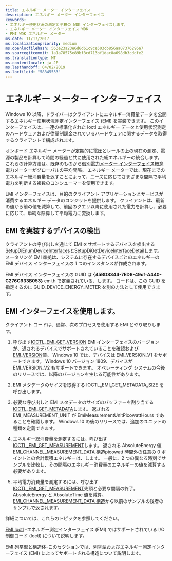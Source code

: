 ```yaml
---
title: エネルギー メーター インターフェイス
description: エネルギー メーター インターフェイス
keywords:
- エネルギー使用状況の測定と予算の WDK インターフェイスします。
- エネルギー メーター インターフェイス WDK
- PMI WDK エネルギー メーター
ms.date: 11/17/2017
ms.localizationpriority: medium
ms.openlocfilehash: 563e23a23e6d6d61c9ce503cb856aa07376296a7
ms.sourcegitcommit: 1a1a78575e89bf8cd713bf1dac8a698db3cddfe2
ms.translationtype: MT
ms.contentlocale: ja-JP
ms.lasthandoff: 04/02/2019
ms.locfileid: "58845533"
---
```

# <a name="energy-meter-interface"></a>エネルギー メーター インターフェイス

Windows 10 以降、ドライバーはクライアントにエネルギー消費量データを公開するエネルギー使用状況測定インターフェイス (EMI) を実装できます。 このインターフェイスは、一連の標準化された Ioctl エネルギー データと使用状況測定のハードウェアおよび従量制課金されているハードウェアに関するデータを取得するクライアントで構成されます。 

オンボード エネルギー メーターが定期的に電圧とレールの上の現在の測定、電源の製品を計算して時間の経過と共に使用された総エネルギーの統合します。 これらの計算方法は、既存のものから個別[電力メーター インターフェイス](https://docs.microsoft.com/windows-hardware/drivers/powermeter/power-meter-interface)概念電力メーターがグローバルの平均間隔。 エネルギー メーターでは、現在までのエネルギー総消費量を返すことによって、ニーズに応じてさまざまな間隔で平均電力を判断する複数のコンシューマーを使用できます。  

EMI インターフェイスは、目的のクライアント アプリケーションとサービスが消費するエネルギー データのコンジットを提供します。  クライアントは、最新の値から前の値を減算して、前回のクエリ以降に使用された電力を計算し、必要に応じて、単純な除算して平均電力に変換します。 

## <a name="discovering-devices-that-implement-emi"></a>EMI を実装するデバイスの検出

クライアントの呼び出しを通じて EMI をサポートするデバイスを検出する[SetupDiEnumDeviceInterfaces](https://msdn.microsoft.com/library/windows/hardware/ff551015.aspx)と[SetupDiGetDeviceInterfaceDetail](https://msdn.microsoft.com/library/windows/hardware/ff551120.aspx)します。 メータリング EMI 準拠は、システムに存在するデバイスごとのエネルギーの EMI デバイス インターフェイスの 1 つのインスタンスが作成されます。 

EMI デバイス インターフェイスの GUID は **{45BD8344-7ED6-49cf-A440-C276C933B053}** emi.h で定義されている、します。 コードは、この GUID を指定するのに GUID_DEVICE_ENERGY_METER を別の方法として使用できます。 

## <a name="using-the-emi-interface"></a>EMI インターフェイスを使用します。

クライアント コードは、通常、次のプロセスを使用する EMI とやり取りします。

1. 呼び出す[IOCTL_EMI_GET_VERSION](https://msdn.microsoft.com/library/windows/hardware/dn957440.aspx) EMI インターフェイスのバージョンが、返されるデバイスでサポートされていることを確認および[EMI_VERSION](https://msdn.microsoft.com/library/windows/hardware/dn957430.aspx)値。 Windows 10 では、デバイスは EMI_VERSION_V1 をサポートできます。 Windows 10 バージョン 1809、デバイスが EMI_VERSION_V2 もサポートできます。 オペレーティング システムの今後のリリースでは、以降のバージョンを生じる可能性があります。 

2. EMI メタデータのサイズを取得する IOCTL_EMI_GET_METADATA_SIZE を呼び出します。 

3. 必要な呼び出しと EMI メタデータのサイズのバッファーを割り当てる[IOCTL_EMI_GET_METADATA](https://msdn.microsoft.com/library/windows/hardware/dn957436.aspx)します。 返される EMI_MEASUREMENT_UNIT が EmiMeasurementUnitPicowattHours であることを確認します。 Windows 10 の後のリリースでは、追加のユニットの種類を定義できます。 

4. エネルギー総消費量を測定するには、呼び出す[IOCTL_EMI_GET_MEASUREMENT](https://msdn.microsoft.com/library/windows/hardware/dn957434.aspx)します。 返される AbsoluteEnergy 値[EMI_CHANNEL_MEASUREMENT_DATA 構造](https://docs.microsoft.com/windows/desktop/api/emi/ns-emi-emi_channel_measurement_data)picowatt 時間外の任意の 0 ポイントとの合計累積エネルギーは、します。 一般に、2 つの異なる時刻でサンプルを比較し、その間隔のエネルギー消費量のエネルギーの値を減算する必要があります。 

5. 平均電力消費量を測定するには、呼び出す[IOCTL_EMI_GET_MEASUREMENT](https://msdn.microsoft.com/library/windows/hardware/dn957434.aspx)先頭と必要な間隔の終了。 AbsoluteEnergy と AbsoluteTime 値を減算、 [EMI_CHANNEL_MEASUREMENT_DATA 構造](https://docs.microsoft.com/windows/desktop/api/emi/ns-emi-emi_channel_measurement_data)から以前のサンプルの後者のサンプルで返されます。

詳細については、これらのトピックを参照してください。

[EMI Ioctl](https://msdn.microsoft.com/library/windows/hardware/dn957425.aspx) -エネルギー測定インターフェイス (EMI) ではサポートされている I/O 制御コード (Ioctl) について説明します。
 
[EMI 列挙型と構造体](https://msdn.microsoft.com/library/windows/hardware/dn957424.aspx)-このセクションでは、列挙型およびエネルギー測定インターフェイス (EMI) によってサポートされる構造について説明します。
 


 




